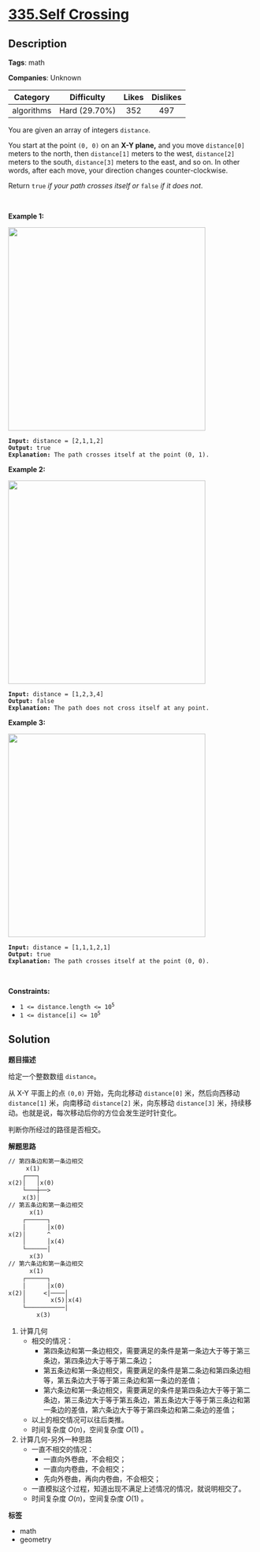 # [335.Self Crossing](https://leetcode.com/problems/self-crossing/description/)

## Description

**Tags**: math

**Companies**: Unknown

|  Category  |  Difficulty   | Likes | Dislikes |
| :--------: | :-----------: | :---: | :------: |
| algorithms | Hard (29.70%) |  352  |   497    |

<p>You are given an array of integers <code>distance</code>.</p>
<p>You start at the point <code>(0, 0)</code> on an <strong>X-Y plane,</strong> and you move <code>distance[0]</code> meters to the north, then <code>distance[1]</code> meters to the west, <code>distance[2]</code> meters to the south, <code>distance[3]</code> meters to the east, and so on. In other words, after each move, your direction changes counter-clockwise.</p>
<p>Return <code>true</code> <em>if your path crosses itself or </em><code>false</code><em> if it does not</em>.</p>
<p>&nbsp;</p>
<p><strong class="example">Example 1:</strong></p>
<img alt="" src="https://assets.leetcode.com/uploads/2022/12/21/11.jpg" style="width: 400px; height: 413px;" />
<pre><code><strong>Input:</strong> distance = [2,1,1,2]
<strong>Output:</strong> true
<strong>Explanation:</strong> The path crosses itself at the point (0, 1).</code></pre>
<p><strong class="example">Example 2:</strong></p>
<img alt="" src="https://assets.leetcode.com/uploads/2022/12/21/22.jpg" style="width: 400px; height: 413px;" />
<pre><code><strong>Input:</strong> distance = [1,2,3,4]
<strong>Output:</strong> false
<strong>Explanation:</strong> The path does not cross itself at any point.</code></pre>
<p><strong class="example">Example 3:</strong></p>
<img alt="" src="https://assets.leetcode.com/uploads/2022/12/21/33.jpg" style="width: 400px; height: 413px;" />
<pre><code><strong>Input:</strong> distance = [1,1,1,2,1]
<strong>Output:</strong> true
<strong>Explanation:</strong> The path crosses itself at the point (0, 0).</code></pre>
<p>&nbsp;</p>
<p><strong>Constraints:</strong></p>
<ul>
  <li><code>1 &lt;=&nbsp;distance.length &lt;= 10<sup>5</sup></code></li>
  <li><code>1 &lt;=&nbsp;distance[i] &lt;= 10<sup>5</sup></code></li>
</ul>

## Solution

**题目描述**

给定一个整数数组 `distance`。

从 X-Y 平面上的点 `(0,0)` 开始，先向北移动 `distance[0]` 米，然后向西移动 `distance[1]` 米，向南移动 `distance[2]` 米，向东移动 `distance[3]` 米，持续移动。也就是说，每次移动后你的方位会发生逆时针变化。

判断你所经过的路径是否相交。

**解题思路**

```txt
// 第四条边和第一条边相交
     x(1)
    ┌───┐
x(2)│   │x(0)
    └───┼──>
    x(3)│
// 第五条边和第一条边相交
      x(1)
    ┌──────┐
    │      │x(0)
x(2)│      ^
    │      │x(4)
    └──────│
      x(3)
// 第六条边和第一条边相交
      x(1)
    ┌──────┐
    │      │x(0)
x(2)│     <│────│
    │       x(5)│x(4)
    └───────────│
        x(3)
```

1. 计算几何
   - 相交的情况：
     - 第四条边和第一条边相交，需要满足的条件是第一条边大于等于第三条边，第四条边大于等于第二条边；
     - 第五条边和第一条边相交，需要满足的条件是第二条边和第四条边相等，第五条边大于等于第三条边和第一条边的差值；
     - 第六条边和第一条边相交，需要满足的条件是第四条边大于等于第二条边，第三条边大于等于第五条边，第五条边大于等于第三条边和第一条边的差值，第六条边大于等于第四条边和第二条边的差值；
   - 以上的相交情况可以往后类推。
   - 时间复杂度 $O(n)$，空间复杂度 $O(1)$ 。
2. 计算几何-另外一种思路
   - 一直不相交的情况：
     - 一直向外卷曲，不会相交；
     - 一直向内卷曲，不会相交；
     - 先向外卷曲，再向内卷曲，不会相交；
   - 一直模拟这个过程，知道出现不满足上述情况的情况，就说明相交了。
   - 时间复杂度 $O(n)$，空间复杂度 $O(1)$ 。

**标签**

- math
- geometry

